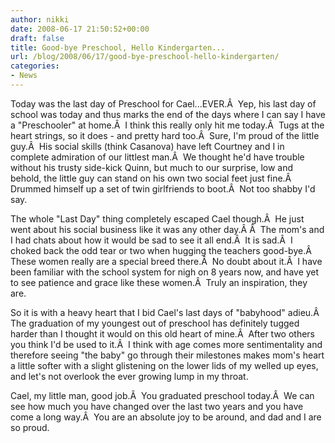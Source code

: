 ```yaml
---
author: nikki
date: 2008-06-17 21:50:52+00:00
draft: false
title: Good-bye Preschool, Hello Kindergarten...
url: /blog/2008/06/17/good-bye-preschool-hello-kindergarten/
categories:
- News
---
```


Today was the last day of Preschool for Cael...EVER.Â  Yep, his last day of school was today and thus marks the end of the days where I can say I have a "Preschooler" at home.Â  I think this really only hit me today.Â  Tugs at the heart strings, so it does - and pretty hard too.Â  Sure, I'm proud of the little guy.Â  His social skills (think Casanova) have left Courtney and I in complete admiration of our littlest man.Â  We thought he'd have trouble without his trusty side-kick Quinn, but much to our surprise, low and behold, the little guy can stand on his own two social feet just fine.Â  Drummed himself up a set of twin girlfriends to boot.Â  Not too shabby I'd say.

The whole "Last Day" thing completely escaped Cael though.Â  He just went about his social business like it was any other day.Â Â  The mom's and I had chats about how it would be sad to see it all end.Â  It is sad.Â  I choked back the odd tear or two when hugging the teachers good-bye.Â  These women really are a special breed there.Â  No doubt about it.Â  I have been familiar with the school system for nigh on 8 years now, and have yet to see patience and grace like these women.Â  Truly an inspiration, they are.

So it is with a heavy heart that I bid Cael's last days of "babyhood" adieu.Â  The graduation of my youngest out of preschool has definitely tugged harder than I thought it would on this old heart of mine.Â  After two others you think I'd be used to it.Â  I think with age comes more sentimentality and therefore seeing "the baby" go through their milestones makes mom's heart a little softer with a slight glistening on the lower lids of my welled up eyes, and let's not overlook the ever growing lump in my throat.

Cael, my little man, good job.Â  You graduated preschool today.Â  We can see how much you have changed over the last two years and you have come a long way.Â  You are an absolute joy to be around, and dad and I are so proud.
